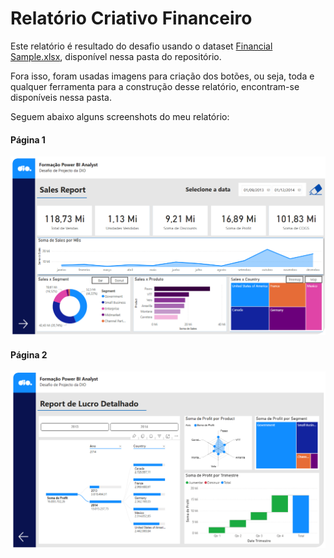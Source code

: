 # Relatório Criativo Financeiro

Este relatório é resultado do desafio usando o dataset [Financial Sample.xlsx](https://github.com/Fansoni/power_bi_analyst/blob/main/M%C3%B3dulo%202/Desafio%20de%20Projeto/Financial%20Sample.xlsx), disponível nessa pasta do repositório.

Fora isso, foram usadas imagens para criação dos botões, ou seja, toda e qualquer ferramenta para a construção desse relatório, encontram-se disponíveis nessa pasta.

Seguem abaixo alguns screenshots do meu relatório:

#### Página 1
![Página 1](./screenshots/Página%201.png)

#### Página 2
![Página 2](./screenshots/Página%202.png)

